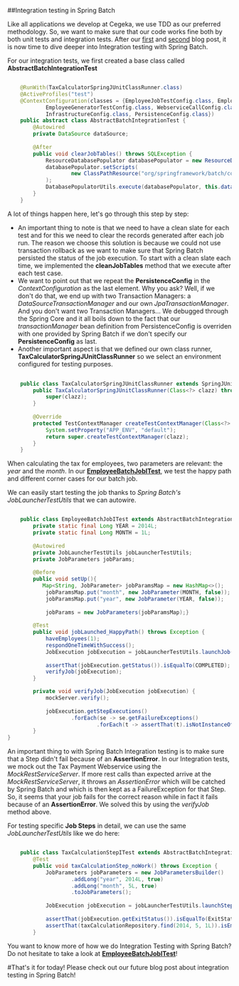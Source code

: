 ##Integration testing in Spring Batch

Like all applications we develop at Cegeka, we use TDD as our preferred methodology. So, we want to make sure that our code works fine both by both unit tests and integration tests. After our [first](http://blog.cegeka.be/2014/06/use-spring-batch/) and [second](http://blog.cegeka.be/2014/06/todo) blog post, it is now time to dive deeper into Integration testing with Spring Batch.

For our integration tests, we first created a base class called __AbstractBatchIntegrationTest__ 

```java

	@RunWith(TaxCalculatorSpringJUnitClassRunner.class)
	@ActiveProfiles("test")
	@ContextConfiguration(classes = {EmployeeJobTestConfig.class, EmployeeJobConfigSingleJvm.class,
	        EmployeeGeneratorTestConfig.class, WebserviceCallConfig.class, PropertyPlaceHolderConfig.class,
	        InfrastructureConfig.class, PersistenceConfig.class})
	public abstract class AbstractBatchIntegrationTest {
	    @Autowired
	    private DataSource dataSource;
	
	    @After
	    public void clearJobTables() throws SQLException {
	        ResourceDatabasePopulator databasePopulator = new ResourceDatabasePopulator();
	        databasePopulator.setScripts(
	                new ClassPathResource("org/springframework/batch/core/schema-truncate-hsqldb.sql")
	        );
	        DatabasePopulatorUtils.execute(databasePopulator, this.dataSource);
	    }
	}

```

A lot of things happen here, let's go through this step by step:

* An important thing to note is that we need to have a clean slate for each test and for this we need to clear the records generated after each job run.
The reason we choose this solution is because we could not use transaction rollback as we want to make sure that Spring Batch persisted the status of the job execution.
To start with a clean slate each time, we implemented the __cleanJobTables__ method that we execute after each test case.
* We want to point out that we repeat the __PersistenceConfig__ in the _ContextConfiguration_ as the last element. Why you ask? Well, if we don't do that, we end up with two Transaction Managers: a _DataSourceTransactionManager_ and our own _JpaTransactionManager_. And you don't want two Transaction Managers... We debugged through the Spring Core and it all boils down to the fact that our _transactionManager_ bean definition from PersistenceConfig is overriden with one provided by Spring Batch if we don't specify our  __PersistenceConfig__ as last.
* Another important aspect is that we defined our own class runner, __TaxCalculatorSpringJUnitClassRunner__ so we select an environment configured for testing purposes.

```java
	
	public class TaxCalculatorSpringJUnitClassRunner extends SpringJUnit4ClassRunner {
	    public TaxCalculatorSpringJUnitClassRunner(Class<?> clazz) throws InitializationError {
	        super(clazz);
	    }
	
	    @Override
	    protected TestContextManager createTestContextManager(Class<?> clazz) {
	        System.setProperty("APP_ENV", "default");
	        return super.createTestContextManager(clazz);
	    }
	}
```



When calculating the tax for employees, two parameters are relevant: the _year_ and the _month_. In our __[EmployeeBatchJobITest](https://github.com/cegeka/batchers/blob/master/taxcalculator/taxcalculator-batch/src/test/java/be/cegeka/batchers/taxcalculator/batch/integration/EmployeeBatchJobITest.java)__, 
we test the happy path and different corner cases for our batch job.

We can easily start testing the job thanks to _Spring Batch's JobLauncherTestUtils_ that we can autowire.

```java

	public class EmployeeBatchJobITest extends AbstractBatchIntegrationTest {    
	    private static final Long YEAR = 2014L;
	    private static final Long MONTH = 1L;
	
	    @Autowired
	    private JobLauncherTestUtils jobLauncherTestUtils;
		private JobParameters jobParams;
		
		@Before
		public void setUp(){
		   Map<String, JobParameter> jobParamsMap = new HashMap<>();
	        jobParamsMap.put("month", new JobParameter(MONTH, false));
	        jobParamsMap.put("year", new JobParameter(YEAR, false));
	
	        jobParams = new JobParameters(jobParamsMap);}
		
		@Test
	    public void jobLaunched_HappyPath() throws Exception {
	        haveEmployees(1);
	        respondOneTimeWithSuccess();
	        JobExecution jobExecution = jobLauncherTestUtils.launchJob(jobParams);
	
	        assertThat(jobExecution.getStatus()).isEqualTo(COMPLETED);
	        verifyJob(jobExecution);
	    }

		private void verifyJob(JobExecution jobExecution) {
	        mockServer.verify();
	
	        jobExecution.getStepExecutions()
	                .forEach(se -> se.getFailureExceptions()
	                        .forEach(t -> assertThat(t).isNotInstanceOf(AssertionError.class)));
	    }
}
```

An important thing to with Spring Batch Integration testing is to make sure that a Step didn't fail because of an __AssertionError__. In our Integration tests, we mock out the Tax Payment Webservice using the _MockRestServiceServer_. If more rest calls than expected arrive at the _MockRestServiceServer_, it throws an _AssertionError_ which will be catched by Spring Batch and which is then kept as a FailureException for that Step.
So, it seems that your job fails for the correct reason while in fact it fails because of an __AssertionError__. We solved this by using the _verifyJob_ method above.


For testing specific __Job Steps__ in detail, we can use the same _JobLauncherTestUtils_ like we do here:
```java

	public class TaxCalculationStepITest extends AbstractBatchIntegrationTest {
	    @Test
	    public void taxCalculationStep_noWork() throws Exception {
	        JobParameters jobParameters = new JobParametersBuilder()
	                .addLong("year", 2014L, true)
	                .addLong("month", 5L, true)
	                .toJobParameters();
	
	        JobExecution jobExecution = jobLauncherTestUtils.launchStep(EmployeeJobConfigSingleJvm.TAX_CALCULATION_STEP, jobParameters);
	
	        assertThat(jobExecution.getExitStatus()).isEqualTo(ExitStatus.COMPLETED);
	        assertThat(taxCalculationRepository.find(2014, 5, 1L)).isEmpty();
	    }
```

You want to know more of how we do Integration Testing with Spring Batch? Do not hesitate to take a look at __[EmployeeBatchJobITest](https://github.com/cegeka/batchers/blob/master/taxcalculator/taxcalculator-batch/src/test/java/be/cegeka/batchers/taxcalculator/batch/integration/EmployeeBatchJobITest.java)__!

#That's it for today!
Please check out our future blog post about integration testing in Spring Batch!